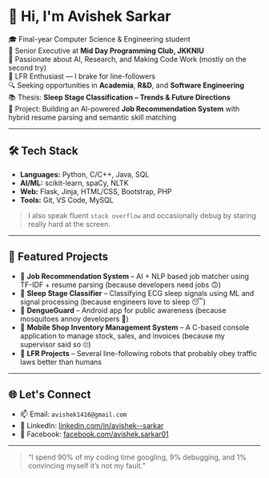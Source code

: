 # 👋 Hi, I'm Avishek Sarkar

🎓 Final-year Computer Science & Engineering student  
💼 Senior Executive at **Mid Day Programming Club, JKKNIU**  
🧠 Passionate about AI, Research, and Making Code Work (mostly on the second try)  
🤖 LFR Enthusiast — I brake for line-followers  
🔍 Seeking opportunities in **Academia**, **R&D**, and **Software Engineering**  
📚 Thesis: **Sleep Stage Classification – Trends & Future Directions**  
💼 Project: Building an AI-powered **Job Recommendation System** with hybrid resume parsing and semantic skill matching

---

## 🛠️ Tech Stack

- **Languages:** Python, C/C++, Java, SQL  
- **AI/ML:** scikit-learn, spaCy, NLTK  
- **Web:** Flask, Jinja, HTML/CSS, Bootstrap, PHP  
- **Tools:** Git, VS Code, MySQL  

> I also speak fluent `stack overflow` and occasionally debug by staring really hard at the screen.

---

## 📌 Featured Projects

- 🚀 **Job Recommendation System** – AI + NLP based job matcher using TF-IDF + resume parsing (because developers need jobs 🙃)  
- 🧠 **Sleep Stage Classifier** – Classifying ECG sleep signals using ML and signal processing (because engineers love to sleep 😴)  
- 📱 **DengueGuard** – Android app for public awareness (because mosquitoes annoy developers 😤)  
- 🧾 **Mobile Shop Inventory Management System** – A C-based console application to manage stock, sales, and invoices (because my supervisor said so 🙄)  
- 🤖 **LFR Projects** – Several line-following robots that probably obey traffic laws better than humans  

---

## 🌐 Let's Connect

- 📫 Email: `avishek1416@gmail.com`  
- 🔗 LinkedIn: [linkedin.com/in/avishek--sarkar](https://www.linkedin.com/in/avishek--sarkar)  
- 📘 Facebook: [facebook.com/avishek.sarkar01](https://www.facebook.com/avishek.sarkar01)

---

> “I spend 90% of my coding time googling, 9% debugging, and 1% convincing myself it’s not my fault.”
